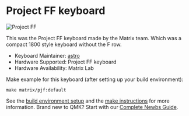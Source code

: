 # Project FF keyboard

![Project FF](https://raw.githubusercontent.com/yulei/qmk_webusb_tool/master/public/pjf.jpg)

This was the Project FF keyboard made by the Matrix team. Which was a compact 1800 style keyboard without the F row.

* Keyboard Maintainer: [astro](https://github.com/yulei)
* Hardware Supported: Project FF keyboard
* Hardware Availability: Matrix Lab

Make example for this keyboard (after setting up your build environment):

    make matrix/pjf:default

See the [build environment setup](https://docs.qmk.fm/#/getting_started_build_tools) and the [make instructions](https://docs.qmk.fm/#/getting_started_make_guide) for more information. Brand new to QMK? Start with our [Complete Newbs Guide](https://docs.qmk.fm/#/newbs).
